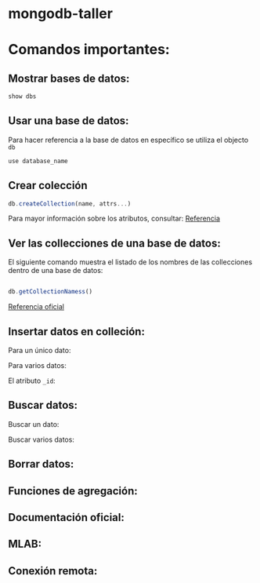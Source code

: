# mongodb-taller

# Comandos importantes:
## Mostrar bases de datos: 
```javascript
show dbs
```
## Usar una base de datos: 

Para hacer referencia a la base de datos en específico se utiliza el objecto ` db `

```javascript
use database_name
```

## Crear colección
```javascript
db.createCollection(name, attrs...)
```
Para mayor información sobre los atributos, consultar: [Referencia](https://docs.mongodb.com/manual/reference/method/db.createCollection/)

## Ver las collecciones de una base de datos:

El siguiente comando muestra el listado de los nombres de las collecciones dentro de una base de datos:

```javascript

db.getCollectionNamess()

```

[Referencia oficial](https://docs.mongodb.com/manual/reference/method/db.getCollectionNames/)

## Insertar datos en colleción:

Para un único dato:

Para varios datos:

El atributo `_id`:

## Buscar datos:
 Buscar un dato:
 
 Buscar varios datos:
 
## Borrar datos:


## Funciones de agregación:
 
 
## Documentación oficial:

## MLAB:

## Conexión remota:
